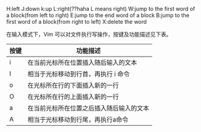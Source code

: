 H:left
J:down
k:up
L:right(??haha  L means right)
W:jump to the first word of a block(from left to right)
E:jump to the end word of a block
B:jump to the first word of a block(from right to left)
X:delete the word


在输入模式下，Vim 可以对文件执行写操作，按键及功能描述见下表。

| 按键  | 功能描述                 |
| --- | -------------------- |
| i   | 在当前光标所在位置插入随后输入的文本   |
| I   | 相当于光标移动到行首，再执行 i 命令  |
| o   | 在光标所在行的下面插入新的一行      |
| O   | 在光标所在行的上面插入新的一行      |
| a   | 在当前光标所在位置之后插入随后输入的文本 |
| A   | 相当于光标移动到行尾，再执行a命令    |